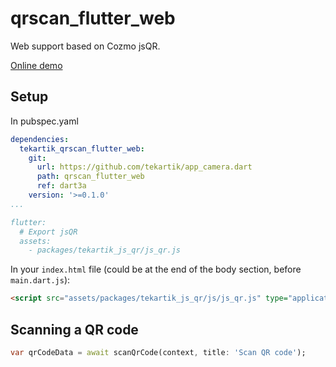 # qrscan_flutter_web

Web support based on Cozmo jsQR.

[Online demo](https://tekartik.github.io/app_camera.dart)

## Setup

In pubspec.yaml

```yaml
dependencies:
  tekartik_qrscan_flutter_web:
    git:
      url: https://github.com/tekartik/app_camera.dart
      path: qrscan_flutter_web
      ref: dart3a
    version: '>=0.1.0'
...

flutter:
  # Export jsQR
  assets:
    - packages/tekartik_js_qr/js_qr.js
```

In your `index.html` file (could be at the end of the body section, before `main.dart.js`):

```html
<script src="assets/packages/tekartik_js_qr/js/js_qr.js" type="application/javascript"></script>
```

## Scanning a QR code


```dart
var qrCodeData = await scanQrCode(context, title: 'Scan QR code');
```